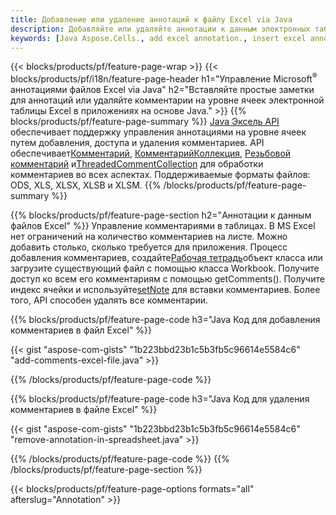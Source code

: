 ```yaml
---
title: Добавление или удаление аннотаций к файлу Excel via Java
description: Добавляйте или удаляйте аннотации к данным электронных таблиц Excel и OpenOffice с помощью библиотеки Java.
keywords: [Java Aspose.Cells., add excel annotation., insert excel annotation., access excel annotation., remove excel annotation., delete excel annotation., add annotation in excel., insert annotation in excel., access annotation in excel., remove annotation in excel., delete annotation in excel]
---
```

{{< blocks/products/pf/feature-page-wrap >}}
{{< blocks/products/pf/i18n/feature-page-header h1="Управление Microsoft<sup>&reg;</sup> аннотациями файлов Excel via Java" h2="Вставляйте простые заметки для аннотаций или удаляйте комментарии на уровне ячеек электронной таблицы Excel в приложениях на основе Java." >}}
{{% blocks/products/pf/feature-page-summary %}}
[Java Эксель API](/cells/ru/java/) обеспечивает поддержку управления аннотациями на уровне ячеек путем добавления, доступа и удаления комментариев. API обеспечивает[Комментарий](https://reference.aspose.com/cells/java/com.aspose.cells/Comment), [КомментарийКоллекция](https://reference.aspose.com/cells/java/com.aspose.cells/CommentCollection), [Резьбовой комментарий](https://reference.aspose.com/cells/java/com.aspose.cells/ThreadedComment) и[ThreadedCommentCollection](https://reference.aspose.com/cells/java/com.aspose.cells/ThreadedCommentCollection) для обработки комментариев во всех аспектах.
Поддерживаемые форматы файлов: ODS, XLS, XLSX, XLSB и XLSM.
{{% /blocks/products/pf/feature-page-summary %}}

{{% blocks/products/pf/feature-page-section h2="Аннотации к данным файлов Excel" %}}
 Управление комментариями в таблицах. В MS Excel нет ограничений на количество комментариев на листе. Можно добавить столько, сколько требуется для приложения. Процесс добавления комментариев, создайте[Рабочая тетрадь](https://reference.aspose.com/cells/java/com.aspose.cells/Workbook)объект класса или загрузите существующий файл с помощью класса Workbook. Получите доступ ко всем его комментариям с помощью getComments(). Получите индекс ячейки и используйте[setNote](https://reference.aspose.com/cells/java/com.aspose.cells/comment#Note) для вставки комментариев. Более того, API способен удалять все комментарии.

{{% blocks/products/pf/feature-page-code h3="Java Код для добавления комментариев в файл Excel" %}}

{{< gist "aspose-com-gists" "1b223bbd23b1c5b3fb5c96614e5584c6" "add-comments-excel-file.java" >}}

{{% /blocks/products/pf/feature-page-code %}}

{{% blocks/products/pf/feature-page-code h3="Java Код для удаления комментариев в файле Excel" %}}

{{< gist "aspose-com-gists" "1b223bbd23b1c5b3fb5c96614e5584c6" "remove-annotation-in-spreadsheet.java" >}}

{{% /blocks/products/pf/feature-page-code %}}
{{% /blocks/products/pf/feature-page-section %}}

{{< blocks/products/pf/feature-page-options formats="all" afterslug="Annotation" >}}
